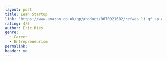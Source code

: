 ```yaml
---
layout: post
title: Lean Startup
link: "https://www.amazon.co.uk/gp/product/0670921602/ref=as_li_qf_sp_asin_il_tl?ie=UTF8&camp=1634&creative=6738&creativeASIN=0670921602&linkCode=as2&tag=jussihallilac-21"
rating: 4/5
author: Eric Ries
genre:
  - Career
  - Entrepreneurism
permalink:
header: no
---
```

